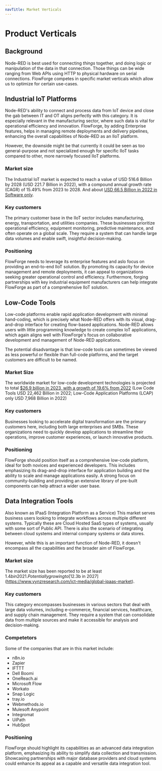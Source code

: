 ```yaml
---
navTitle: Market Verticals
---
```


# Product Verticals

## Background
Node-RED is best used for connecting _things_ together, and doing logic or manipulation of the data in that connection. Those things can be wide ranging from Web APIs using HTTP to physical hardware on serial connections.
FlowForge competes in specific market verticals which allow us to optimize for certain use-cases.

## Industrial IoT Platforms

Node-RED's ability to connect and process data from IoT device and close the gab between IT and OT aligns perfectly with this category. It is especially relevant in the manufacturing sector, where such data is vital for operational efficiency and innovation. FlowForge, by adding Enterprise features, helps in managing remote deployments and delivery pipelines, enhancing the overall capabilities of Node-RED as an IIoT platform.

However, the downside might be that currently it could be seen as too general-purpose and not specialized enough for specific IIoT tasks compared to other, more narrowly focused IIoT platforms.

### Market size

The Industrial IoT market is expected to reach a value of USD 516.6 Billion by 2028 (USD 221.7 Billion in 2022), with a compound annual growth rate (CAGR) of 15.49% from 2023 to 2028.
And about [USD 66.5 Billion in 2022 in Software only](https://www.imarcgroup.com/industrial-iot-market). 

### Key customers

The primary customer base in the IIoT sector includes manufacturing, energy, transportation, and utilities companies. These businesses prioritize operational efficiency, equipment monitoring, predictive maintenance, and often operate on a global scale. They require a system that can handle large data volumes and enable swift, insightful decision-making.

### Positioning

FlowForge needs to leverage its enterprise features and aslo focus on providing an end-to-end IIoT solution. By promoting its capacity for device management and remote deployments, it can appeal to organizations seeking greater operational control and efficiency. Furthermore, forging partnerships with key industrial equipment manufacturers can help integrate FlowForge as part of a comprehensive IIoT solution.

## Low-Code Tools

Low-code platforms enable rapid application development with minimal hand-coding, which is precisely what Node-RED offers with its visual, drag-and-drop interface for creating flow-based applications. Node-RED allows users with little programming knowledge to create complex IoT applications, which again aligns well with FlowForge's focus on collaborative development and management of Node-RED applications.

The potential disadvantage is that low-code tools can sometimes be viewed as less powerful or flexible than full-code platforms, and the target customers are difficult to be named. 

### Market Size

The worldwide market for low-code development technologies is projected to total [$26.9 billion in 2023, with a growth of 19.6% from 2022](https://www.gartner.com/en/newsroom/press-releases/2022-12-13-gartner-forecasts-worldwide-low-code-development-technologies-market-to-grow-20-percent-in-2023) (Low Code Tools USD 22,462 Billion in 2022; Low-Code Application Platforms (LCAP) only USD 7,968 Billion in 2022)

### Key customers

Businesses looking to accelerate digital transformation are the primary customers here, including both large enterprises and SMBs. These organizations need to quickly develop applications to streamline their operations, improve customer experiences, or launch innovative products.

### Positioning

FlowForge should position itself as a comprehensive low-code platform, ideal for both novices and experienced developers. This includes emphasizing its drag-and-drop interface for application building and the ability to scale and manage applications easily. A strong focus on community-building and providing an extensive library of pre-built components can help attract a wider user base.

## Data Integration Tools
Also known as IPaaS (Integration Platform as a Service) This market serves business users looking to integrate workflows across multiple different systems. Typically these are Cloud Hosted SaaS types of systems, usually with some sort of Public API.
There is also the scenario of integrating between cloud systems and internal company systems or data stores. 

However, while this is an important function of Node-RED, it doesn't encompass all the capabilities and the broader aim of FlowForge.

### Market size

The market size has been reported to be at least $1.4b in 2021. Potentially growing to [$12.3b in 2027](https://www.vynzresearch.com/ict-media/global-ipaas-market).

### Key customers

This category encompasses businesses in various sectors that deal with large data volumes, including e-commerce, financial services, healthcare, and supply chain management. They require a system that can consolidate data from multiple sources and make it accessible for analysis and decision-making.

### Competetors

Some of the companies that are in this market include:
- n8n.io
- Zapier
- IFTTT
- Dell Boomi
- OneReach.ai
- Microsoft Flow
- Workato
- Snap Logic
- tray.io
- Webmethods.io
- Mulesoft Anypoint
- Integromat
- UiPath
- HubSpot

### Positioning

FlowForge should highlight its capabilities as an advanced data integration platform, emphasizing its ability to simplify data collection and transmission. Showcasing partnerships with major database providers and cloud systems could enhance its appeal as a capable and versatile data integration tool.


